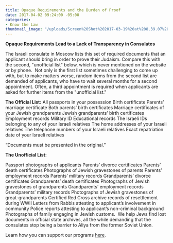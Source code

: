 ```yaml
---
title: Opaque Requirements and the Burden of Proof
date: 2017-04-02 09:24:00 -05:00
categories:
- Know the Law
thumbnail_image: "/uploads/Screen%20Shot%202017-03-19%20at%208.39.07%20AM.png"
---
```


**Opaque Requirements Lead to a Lack of Transparency in Consulates**

The Israeli consulate in Moscow lists this set of required documents that an applicant should bring in order to prove their Judaism. Compare this with the second, "unofficial list" below, which is never mentioned on the website or by phone.
​
Not only is the first list sometimes challenging to come up with, but to make matters worse, random items from the second list are demanded of applicants, who have to wait several months for a second appointment. Often, a third appointment is required when applicants  are asked for further items from the "unofficial list."
​

**The Official List:**
All passports in your possession
Birth certificate
Parents’ marriage certificate
Both parents’ birth certificates
Marriage certificates of your Jewish grandparents
Jewish grandparents’ birth certificates
Employment records
Military ID
Educational records
The Israeli IDs belonging to any of your Israeli relatives
The home addresses of your Israeli relatives
The telephone numbers of your Israeli relatives
Exact repatriation date of your Israeli relatives

“Documents must be presented in the original.”

**The Unofficial List:**

Passport photographs of applicants
Parents’ divorce certificates
Parents’ death certificates
Photographs of Jewish gravestones of parents
Parents’ employment records
Parents’ military records
Grandparents’ divorce certificates
Grandparents’ death certificates
Photographs of Jewish gravestones of grandparents
Grandparents’ employment records
Grandparents’ military records
Photographs of Jewish gravestones of great-grandparents
Certified Red Cross archive records of resettlement during WWII
Letters from Rabbis attesting to applicant’s involvement in community
Police reports attesting to applicant’s non-criminal background
Photographs of family engaging in Jewish customs.
​
We help Jews find lost documents in official state archives, all the while demanding that the consulates stop being a barrier to Aliya from the former Soviet Union.

Learn how you can support our programs [here](http://haj.siteleaf.net/how-we-help/).